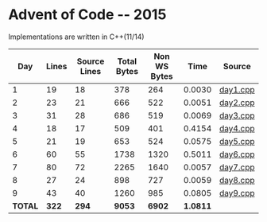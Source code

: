 # Advent of Code -- 2015

Implementations are written in C++(11/14)

Day | Lines | Source Lines | Total Bytes | Non WS Bytes | Time | Source
----|-------|--------------|-------------|--------------|------|-------
1 | 19 | 18 | 378 | 264 | 0.0030 | [day1.cpp](https://github.com/willkill07/adventofcode/blob/master/src/day1.cpp)
2 | 23 | 21 | 666 | 522 | 0.0051 | [day2.cpp](https://github.com/willkill07/adventofcode/blob/master/src/day2.cpp)
3 | 31 | 28 | 686 | 519 | 0.0069 | [day3.cpp](https://github.com/willkill07/adventofcode/blob/master/src/day3.cpp)
4 | 18 | 17 | 509 | 401 | 0.4154 | [day4.cpp](https://github.com/willkill07/adventofcode/blob/master/src/day4.cpp)
5 | 21 | 19 | 653 | 524 | 0.0575 | [day5.cpp](https://github.com/willkill07/adventofcode/blob/master/src/day5.cpp)
6 | 60 | 55 | 1738 | 1320 | 0.5011 | [day6.cpp](https://github.com/willkill07/adventofcode/blob/master/src/day6.cpp)
7 | 80 | 72 | 2265 | 1640 | 0.0057 | [day7.cpp](https://github.com/willkill07/adventofcode/blob/master/src/day7.cpp)
8 | 27 | 24 | 898 | 727 | 0.0059 | [day8.cpp](https://github.com/willkill07/adventofcode/blob/master/src/day8.cpp)
9 | 43 | 40 | 1260 | 985 | 0.0805 | [day9.cpp](https://github.com/willkill07/adventofcode/blob/master/src/day9.cpp)
**TOTAL** | **322** | **294** | **9053** | **6902** | **1.0811** |
